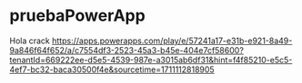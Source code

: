 # pruebaPowerApp
Hola crack
https://apps.powerapps.com/play/e/57241a17-e31b-e921-8a49-9a846f64f652/a/c7554df3-2523-45a3-b45e-404e7cf58600?tenantId=669222ee-d5e5-4539-987e-a3015ab6df31&hint=f4f85210-e5c5-4ef7-bc32-baca30500f4e&sourcetime=1711112818905
